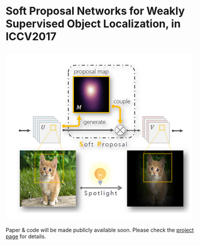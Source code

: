 # Soft Proposal Networks for Weakly Supervised Object Localization, in ICCV2017
![Illustration](illustration.png)
---
Paper & code will be made publicly available soon. Please check the [project page](https://zhouyanzhao.github.io/SPN/) for details.

